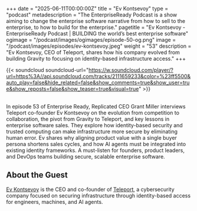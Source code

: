 +++
date = "2025-06-11T00:00:00Z"
title = "Ev Kontsevoy"
type = "podcast"
metadescription = "The EnterpriseReady Podcast is a show aiming to change the enterprise software narrative from how to sell to the enterprise, to how to build for the enterprise."
pagetitle = "Ev Kontsevoy - EnterpriseReady Podcast | BUILDING the world’s best enterprise software"
ogimage = "/podcast/images/ogimages/episode-50-og.png"
image = "/podcast/images/episodes/ev-kontsevoy.jpeg"
weight = "53"
description = "Ev Kontsevoy, CEO of Teleport, shares how his company evolved from building Gravity to focusing on identity-based infrastructure access."
+++


{{< soundcloud soundcloud-url="https://w.soundcloud.com/player/?url=https%3A//api.soundcloud.com/tracks/2111659233&color=%23ff5500&auto_play=false&hide_related=false&show_comments=true&show_user=true&show_reposts=false&show_teaser=true&visual=true" >}}


\
In episode 53 of Enterprise Ready, Replicated CEO Grant Miller interviews Teleport co-founder Ev Kontsevoy on the evolution from competition to collaboration, the pivot from Gravity to Teleport, and key lessons in enterprise software sales. They explore how identity-based security and trusted computing can make infrastructure more secure by eliminating human error. Ev shares why aligning product value with a single buyer persona shortens sales cycles, and how AI agents must be integrated into existing identity frameworks. A must-listen for founders, product leaders, and DevOps teams building secure, scalable enterprise software.

## About the Guest 

[Ev Kontsevoy](https://x.com/kontsevoy) is the CEO and co-founder of [Teleport](https://goteleport.com/), a cybersecurity company focused on securing infrastructure through identity-based access for engineers, machines, and AI agents.